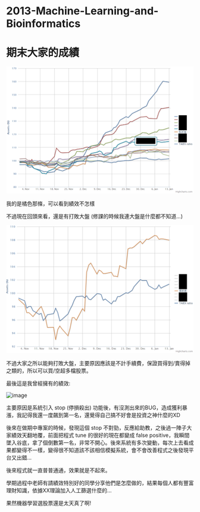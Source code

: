 # 2013-Machine-Learning-and-Bioinformatics

# 期末大家的成績

![image](https://github.com/gn01842919/2013-Machine-Learning-and-Bioinformatics/blob/master/result-full.bmp)

我的是橘色那條，可以看到績效不怎樣

不過現在回頭來看，還是有打敗大盤 (修課的時候我連大盤是什麼都不知道...)

![image](https://github.com/gn01842919/2013-Machine-Learning-and-Bioinformatics/blob/master/result-me.bmp)

不過大家之所以能夠打敗大盤，主要原因應該是不計手續費，保證買得到/賣得掉之類的，所以可以買/空超多檔股票。

最後這是我曾經擁有的績效:

![image](https://github.com/gn01842919/2013-Machine-Learning-and-Bioinformatics/blob/master/result-wrong.bmp)

主要原因是系統引入 stop (停損殺出) 功能後，有沒測出來的BUG，造成獲利暴漲，我記得我還一度飆到第一名，還覺得自己搞不好會是投資之神什麼的XD

後來在做期中專案的時候，發現這個 stop 不對勁，反應給助教，之後過一陣子大家績效天翻地覆，前面把程式 tune 的很好的現在都變成 false positive，我瞬間墜入谷底，拿了個倒數第一名，非常不開心。後來系統有多次變動，每次上去看成果都變得不一樣，變得很不知道該不該相信模擬系統，會不會改善程式之後發現平台又出錯...

後來程式就一直普普通通，效果就是不起來。

學期過程中老師有請績效特別好的同學分享他們是怎麼做的，結果每個人都有豐富理財知識，依據XX理論加入人工篩選什麼的...

果然機器學習選股票還是太天真了啊!
